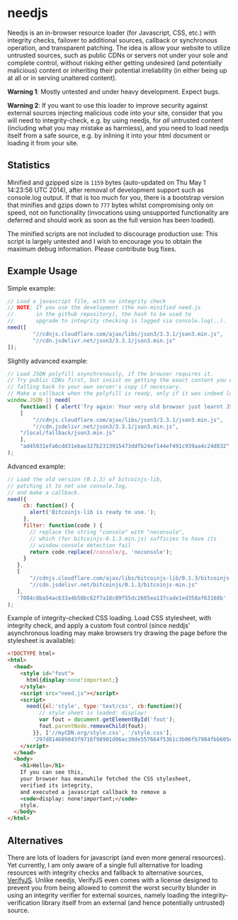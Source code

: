 needjs
======

Needjs is an in-browser resource loader (for Javascript, CSS, etc.)
with integrity checks, failover to additional sources, callback or
synchronous operation, and transparent patching. The idea is allow
your website to utilize untrusted sources, such as public CDNs or
servers not under your sole and complete control, without risking
either getting undesired (and potentially malicious) content or
inheriting their potential irreliability (in either being up at all or
in serving unaltered content).

<b>Warning 1</b>: Mostly untested and under heavy development. Expect
bugs.

<b>Warning 2</b>: If you want to use this loader to improve security
against external sources injecting malicious code into your site,
consider that you will need to integrity-check, e.g. by using needjs,
for _all_ untrusted content (including what you may mistake as
harmless), and you need to load needjs itself from a safe
source, e.g. by inlining it into your html document or loading it from
your site.

Statistics
----------

Minified and gzipped size is `1159` bytes (auto-updated on Thu May  1 14:23:56 UTC 2014), after removal of development support such as console.log output. If that is too much for you, there is a bootstrap version that minifies and gzips down to `777` bytes whilst compromising only on speed, not on functionality (invocations using unsupported functionality are deferred and should work as soon as the full version has been loaded).

The minified scripts are not included to discourage production use:
This script is largely untested and I wish to encourage you to obtain
the maximum debug information. Please contribute bug fixes.

Example Usage
-----

Simple example:
```javascript
// Load a javascript file, with no integrity check
// NOTE: If you use the development (the non-minified need.js 
//       in the github repository), the hash to be used to
//       upgrade to integrity checking is logged via console.log(..).
need([
        "//cdnjs.cloudflare.com/ajax/libs/json3/3.3.1/json3.min.js",
        "//cdn.jsdelivr.net/json3/3.3.1/json3.min.js"
]);
```

Slightly advanced example:
```javascript
// Load JSON polyfill asynchronously, if the browser requires it.
// Try public CDNs first, but insist on getting the exact content you expect,
// falling back to your own server's copy if necessary.
// Make a callback when the polyfill is ready, only if it was indeed loaded.
window.JSON || need(
    function() { alert('Try again: Your very old browser just learnt JSON.') },
    [
        "//cdnjs.cloudflare.com/ajax/libs/json3/3.3.1/json3.min.js",
        "//cdn.jsdelivr.net/json3/3.3.1/json3.min.js",
	"/local/fallback/json3.min.js"
    ],
    "ad45931efa6cdd31ebae327b2313915473ddfb24ef144ef491c939aa4c24d832"
);
```

Advanced example:
```javascript
// Load the old version (0.1.3) of bitcoinjs-lib, 
// patching it to not use console.log,
// and make a callback.
need({
     cb: function() { 
       alert('Bitcoinjs-lib is ready to use.'); 
     },
     filter: function(code ) {
       // replace the string "console" with "noconsole",
       // which (for bitcoinjs-0.1.3.min.js) sufficies to have its
       // window.console detection fail
       return code.replace(/console/g, 'noconsole');
     }
   },
   [
       "//cdnjs.cloudflare.com/ajax/libs/bitcoinjs-lib/0.1.3/bitcoinjs-min.js",
       "//cdn.jsdelivr.net/bitcoinjs/0.1.3/bitcoinjs-min.js"
   ],
   '7084c8ba54ac633a4b58bc62f7a18c89f55dc2685ea137cade1ed358af63168b'
);
```

Example of integrity-checked CSS loading. Load CSS stylesheet, with integrity check, and apply a custom fout control (since neddjs' asynchronous loading may make browsers try drawing the page before the stylesheet is available):
```html
<!DOCTYPE html>
<html>
  <head>
    <style id="fout">
      html{display:none!important;}
    </style>
    <script src="need.js"></script>
    <script>
      need({el:'style', type:'text/css', cb:function(){
          // style sheet is loaded: display!
          var fout = document.getElementById('fout');
          fout.parentNode.removeChild(fout);
        }}, ['//myCDN.org/style.css', '/style.css'],
        '297d814689043f9716f98901d06ac30de557664f5361c3b06fb7984fbb605e60');
    </script>
  </head>
  <body>
    <h1>Hello</h1>
    If you can see this,
    your browser has meanwhile fetched the CSS stylesheet,
    verified its integrity, 
    and executed a javascript callback to remove a
    <code>display: none!important;</code>
    style.
  </body>
</html>
```

Alternatives
------------

There are lots of loaders for javascript (and even more general resources).
Yet currently, I am only aware of a single full alternative
for loading resources with integrity checks and fallback to
alternative sources,
[VerifyJS](https://github.com/ryancdotorg/VerifyJS). Unlike needjs,
VerifyJS even comes with a license designed to prevent you from being
allowed to commit the worst security blunder in using an integrity
verifier for external sources, namely loading the
integrity-verification library itself from an external (and hence
potentially untrusted) source.
